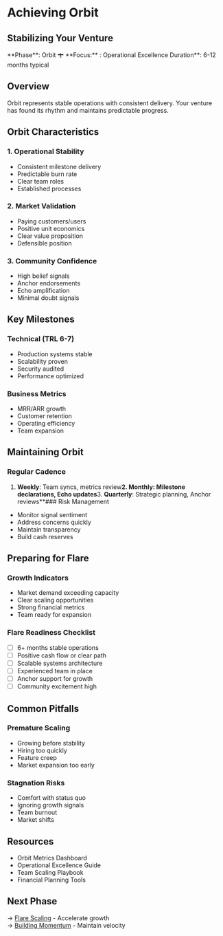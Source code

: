 # Achieving Orbit

## Stabilizing Your Venture

<div class="arena-card" markdown="1">
**Phase**: Orbit 🛨  **Focus:** : Operational Excellence  Duration**: 6-12 months typical</div>

## Overview

Orbit represents stable operations with consistent delivery. Your venture has found its rhythm and maintains predictable progress.

## Orbit Characteristics

### 1. Operational Stability
- Consistent milestone delivery
- Predictable burn rate
- Clear team roles
- Established processes

### 2. Market Validation
- Paying customers/users
- Positive unit economics
- Clear value proposition
- Defensible position

### 3. Community Confidence
- High belief signals
- Anchor endorsements
- Echo amplification
- Minimal doubt signals

## Key Milestones

### Technical (TRL 6-7)
- Production systems stable
- Scalability proven
- Security audited
- Performance optimized

### Business Metrics
- MRR/ARR growth
- Customer retention
- Operating efficiency
- Team expansion

## Maintaining Orbit

### Regular Cadence
1. **Weekly**: Team syncs, metrics review**2. **Monthly**: Milestone declarations, Echo updates**3. **Quarterly**: Strategic planning, Anchor reviews**### Risk Management
- Monitor signal sentiment
- Address concerns quickly
- Maintain transparency
- Build cash reserves

## Preparing for Flare

### Growth Indicators
- Market demand exceeding capacity
- Clear scaling opportunities
- Strong financial metrics
- Team ready for expansion

### Flare Readiness Checklist
- [ ] 6+ months stable operations
- [ ] Positive cash flow or clear path
- [ ] Scalable systems architecture
- [ ] Experienced team in place
- [ ] Anchor support for growth
- [ ] Community excitement high

## Common Pitfalls

### Premature Scaling
- Growing before stability
- Hiring too quickly
- Feature creep
- Market expansion too early

### Stagnation Risks
- Comfort with status quo
- Ignoring growth signals
- Team burnout
- Market shifts

## Resources

- Orbit Metrics Dashboard
- Operational Excellence Guide
- Team Scaling Playbook
- Financial Planning Tools

## Next Phase

→ [Flare Scaling](flare-scaling.md) - Accelerate growth  
→ [Building Momentum](building-momentum.md) - Maintain velocity